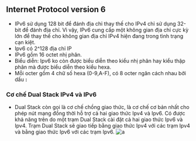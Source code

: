 ﻿## Internet Protocol version 6
- IPv6 sử dụng 128 bit để đánh địa chỉ thay thế cho IPv4 chỉ sử dụng 32-bit để đánh địa chỉ. Vì vậy, IPv6 cung cấp một không gian địa chỉ cực kỳ lớn để thay thế cho không gian địa chỉ IPv4 hiện đang trong tình trạng cạn kiệt.
- Ipv6 có 2^128 địa chỉ IP
- IPv6 gồm 16 octet nhị phân.
- Biểu diễn: Ipv6 ko còn được biểu diễn theo kiểu nhị phân hay kiểu thập phân mà được biểu diễn theo kiểu hexa.
- Mỗi octer gồm 4 chữ số hexa (0-9,A-F), có 8 octer ngăn cách nhau bởi dấu  **:**

### Cơ chế Dual Stack IPv4 và IPv6
- Dual Stack còn gọi là cơ chế chồng giao thức, là cơ chế cơ bản nhất cho phép nút mạng đồng thời hỗ trợ cả hai giao thức Ipv4 và Ipv6. Có được khả năng trên do một trạm Dual Stack cài đặt cả hai giao thức Ipv6 và Ipv4. Trạm Dual Stack sẽ giao tiếp bằng giao thức Ipv4 với các trạm Ipv4 và bằng giao thức Ipv6 với các trạm Ipv6.
![a](https://i.imgur.com/BSskslR.png)
